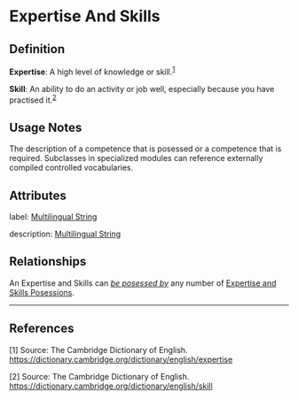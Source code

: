 # Expertise And Skills

## Definition
**Expertise**: A high level of knowledge or skill.<sup>[1](#fn1)</sup>

**Skill**: An ability to do an activity or job well, especially because you have practised it.<sup>[2](#fn2)</sup>

## Usage Notes
The description of a competence that is posessed or a competence that is required.
Subclasses in specialized modules can reference externally compiled controlled vocabularies.

## Attributes
label: [Multilingual String](../datatypes/Multilingual_String.md)

description: [Multilingual String](../datatypes/Multilingual_String.md)

## Relationships
<a name="rel__be-posessed-by">An Expertise and Skills can *[be posessed by](../entities/Expertise_and_Skills_Posession.md#user-content-rel__posesses)* any number of [Expertise and Skills Posessions](../entities/Expertise_and_Skills_Posession.md).</a>


---
## References
<a name="fn1">\[1\]</a> Source: The Cambridge Dictionary of English. https://dictionary.cambridge.org/dictionary/english/expertise

<a name="fn2">\[2\]</a> Source: The Cambridge Dictionary of English. https://dictionary.cambridge.org/dictionary/english/skill
